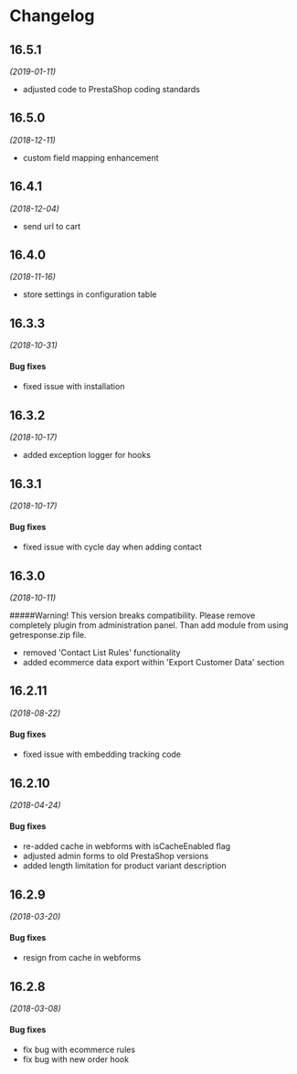 # Changelog

## 16.5.1
*(2019-01-11)*
* adjusted code to PrestaShop coding standards 

## 16.5.0
*(2018-12-11)*
* custom field mapping enhancement

## 16.4.1
*(2018-12-04)*
* send url to cart

## 16.4.0
*(2018-11-16)*
* store settings in configuration table

## 16.3.3
*(2018-10-31)*

#### Bug fixes
* fixed issue with installation

## 16.3.2
*(2018-10-17)*
* added exception logger for hooks 

## 16.3.1
*(2018-10-17)*

#### Bug fixes
* fixed issue with cycle day when adding contact

## 16.3.0
*(2018-10-11)*

#####Warning! This version breaks compatibility. Please remove completely plugin from administration panel. Than add module from using getresponse.zip file. 
* removed 'Contact List Rules' functionality
* added ecommerce data export within 'Export Customer Data' section

## 16.2.11
*(2018-08-22)*

#### Bug fixes
* fixed issue with embedding tracking code 

## 16.2.10
*(2018-04-24)*

#### Bug fixes
* re-added cache in webforms with isCacheEnabled flag
* adjusted admin forms to old PrestaShop versions
* added length limitation for product variant description

## 16.2.9
*(2018-03-20)*

#### Bug fixes
* resign from cache in webforms

## 16.2.8
*(2018-03-08)*

#### Bug fixes
* fix bug with ecommerce rules
* fix bug with new order hook
